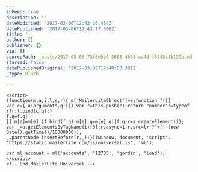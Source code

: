 ```yaml
---
inFeed: true
description: ''
dateModified: '2017-03-06T12:43:16.464Z'
datePublished: '2017-03-06T12:43:17.000Z'
title: ''
author: []
publisher: {}
via: {}
sourcePath: _posts/2017-03-06-73f8e5b0-3606-4663-aa4d-f8443c1b139b.md
starred: false
datePublishedOriginal: '2017-03-06T12:40:00.391Z'
_type: Blurb

---
```

<!-- MailerLite Universal -->
    <script>
    (function(m,a,i,l,e,r){ m['MailerLiteObject']=e;function f(){ 
    var c={ a:arguments,q:[]};var r=this.push(c);return "number"!=typeof r?r:f.bind(c.q);}
    f.q=f.q||[];m[e]=m[e]||f.bind(f.q);m[e].q=m[e].q||f.q;r=a.createElement(i);
    var _=a.getElementsByTagName(i)[0];r.async=1;r.src=l+'?'+(~~(new Date().getTime()/10000000));
    _.parentNode.insertBefore(r,_);})(window, document, 'script', 'https://static.mailerlite.com/js/universal.js', 'ml');
    
    var ml_account = ml('accounts', '12705', 'gordan', 'load');
    </script>
    <!-- End MailerLite Universal -->